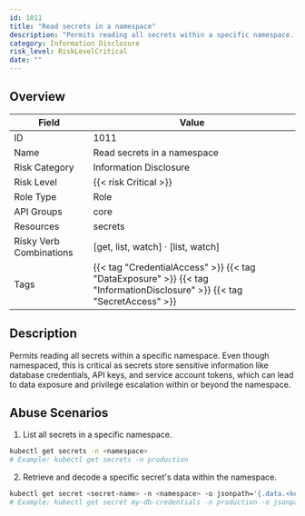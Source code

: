 ```yaml
---
id: 1011
title: "Read secrets in a namespace"
description: "Permits reading all secrets within a specific namespace. Even though namespaced, this is critical as secrets store sensitive information like database credentials, API keys, and service account tokens, which can lead to data exposure and privilege escalation within or beyond the namespace."
category: Information Disclosure
risk_level: RiskLevelCritical
date: ""
---
```


## Overview

| Field                   | Value                                                                                                                    |
| ----------------------- | ------------------------------------------------------------------------------------------------------------------------ |
| ID                      | 1011                                                                                                                     |
| Name                    | Read secrets in a namespace                                                                                              |
| Risk Category           | Information Disclosure                                                                                                   |
| Risk Level              | {{< risk Critical >}}                                                                                                    |
| Role Type               | Role                                                                                                                     |
| API Groups              | core                                                                                                                     |
| Resources               | secrets                                                                                                                  |
| Risky Verb Combinations | [get, list, watch] · [list, watch]                                                                                       |
| Tags                    | {{< tag "CredentialAccess" >}} {{< tag "DataExposure" >}} {{< tag "InformationDisclosure" >}} {{< tag "SecretAccess" >}} |

## Description

Permits reading all secrets within a specific namespace. Even though namespaced, this is critical as secrets store sensitive information like database credentials, API keys, and service account tokens, which can lead to data exposure and privilege escalation within or beyond the namespace.

## Abuse Scenarios

1. List all secrets in a specific namespace.

```bash
kubectl get secrets -n <namespace>
# Example: kubectl get secrets -n production

```

2. Retrieve and decode a specific secret's data within the namespace.

```bash
kubectl get secret <secret-name> -n <namespace> -o jsonpath='{.data.<key>}' | base64 -d
# Example: kubectl get secret my-db-credentials -n production -o jsonpath='{.data.password}' | base64 -d

```
